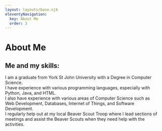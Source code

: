 ```yaml
---
layout: layouts/base.njk
eleventyNavigation:
  key: About Me
  order: 3
---
```

# About Me

<h2>Me and my skills:</h2>
    <p>I am a graduate from York St John University with a Degree in Computer Science. <br /> 
    I have experience with various programming languages, especially with Python, Java, and HTML. <br /> 
    I also have experience with various areas of Computer Science such as Web Development, Databases, Internet of Things, and Software Development.<br /> 
    I regularly help out at my local Beaver Scout Troop where I lead sections of meetings and assist the Beaver Scouts when they need help with the activities.
    </p>
